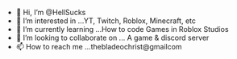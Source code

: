 - 👋 Hi, I’m @HellSucks
- 👀 I’m interested in ...YT, Twitch, Roblox, Minecraft, etc
- 🌱 I’m currently learning ...How to code Games in Roblox Studios
- 💞️ I’m looking to collaborate on ... A game & discord server
- 📫 How to reach me ...thebladeochrist@gmailcom

